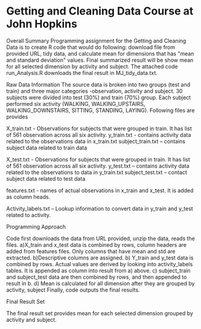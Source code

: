 Getting and Cleaning Data Course at John Hopkins
======================

Overall Summary
  Programming assignment for the Getting and Cleaning Data is to create R code that would do following: download file from provided URL, tidy data, and calculate mean for dimensions that has "mean and standard deviation" values.  Final summarized result will be show mean for all selected dimension by activity and subject.  The attached code run_Analysis.R downloads the final result in MJ_tidy_data.txt.

Raw Data Information
  The source data is broken into two groups (test and train) and three major categories -observation, activity and subject. 30 subjects were divided into test (30%) and train (70%) group.  Each subject performed six activity (WALKING, WALKING_UPSTAIRS, WALKING_DOWNSTAIRS, SITTING, STANDING, LAYING).  Following files are provides
 
 X_train.txt -  Observations for subjects that were grouped in train. It has list of 561 observation across all six activity.
 y_train.txt -  contains activity data related to the observations data in x_train.txt
 subject_train.txt – contains subject data related to train data

 X_test.txt - Observations for subjects that were grouped in train. It has list of 561 observation across all six activity.
 y_test.txt – contains activity data related to the observations to data in y_train.txt
subject_test.txt – contact subject data related to test data
  

features.txt -  names of actual observations in x_train and x_test.  It is added as column heads.

Activity_labels.txt – Lookup information to convert data in y_train and y_test related to activity.

Programming Approach

Code first downloads the data from URL provided, unzip the data, reads the files.
a)X_train and x_test data is combined by rows, column headers are added from features files. Only columns that have mean and std are extracted. 
b)Descriptive columns are assigned. 
b) Y_train and y_test data is combined by rows.  Actual values are derived by looking into activity_labels tables. It is appended as column into result from a) above.
c) subject_train and subject_test data are then combined by rows, and then appended to result in b.
d) Mean is calculated for all dimension after they are grouped by activity, subject
Finally, code outputs the final results.

Final Result Set

The final result set provides mean for each selected dimension grouped by activity and subject. 



	
	




  
  
  


	
	




  
  
  
